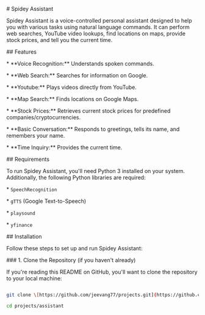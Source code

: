 \# Spidey Assistant



Spidey Assistant is a voice-controlled personal assistant designed to help you with various tasks using natural language commands. It can perform web searches, YouTube video lookups, find locations on maps, provide stock prices, and tell you the current time.



\## Features



\* \*\*Voice Recognition:\*\* Understands spoken commands.

\* \*\*Web Search:\*\* Searches for information on Google.

\* \*\*Youtube:\*\* Plays videos directly from YouTube.

\* \*\*Map Search:\*\* Finds locations on Google Maps.

\* \*\*Stock Prices:\*\* Retrieves current stock prices for predefined companies/cryptocurrencies.

\* \*\*Basic Conversation:\*\* Responds to greetings, tells its name, and remembers your name.

\* \*\*Time Inquiry:\*\* Provides the current time.



\## Requirements



To run Spidey Assistant, you'll need Python 3 installed on your system. Additionally, the following Python libraries are required:



\* `SpeechRecognition`

\* `gTTS` (Google Text-to-Speech)

\* `playsound`

\* `yfinance`



\## Installation



Follow these steps to set up and run Spidey Assistant:



\### 1. Clone the Repository (if you haven't already)



If you're reading this README on GitHub, you'll want to clone the repository to your local machine:



```bash

git clone \[https://github.com/jeevang77/projects.git](https://github.com/jeevang77/projects.git)

cd projects/assistant

